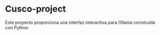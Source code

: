 # Cusco-project
Este proyecto proporciona una interfaz interactiva para Ollama construida con Python
